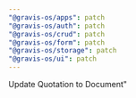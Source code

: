 ```yaml
---
"@gravis-os/apps": patch
"@gravis-os/auth": patch
"@gravis-os/crud": patch
"@gravis-os/form": patch
"@gravis-os/storage": patch
"@gravis-os/ui": patch
---
```


Update Quotation to Document"

